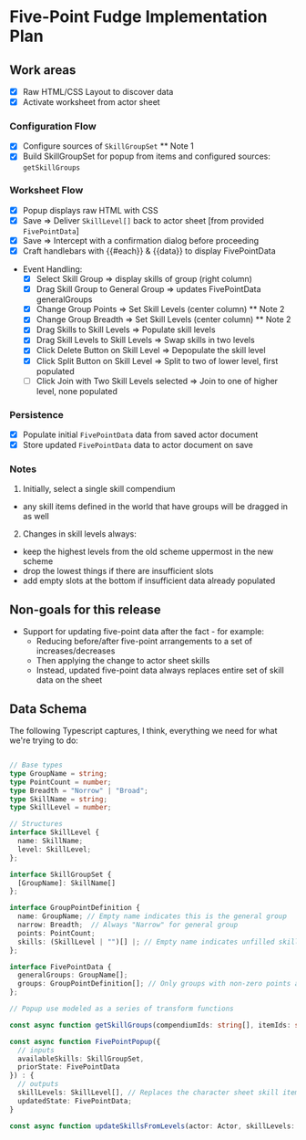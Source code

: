 # Five-Point Fudge Implementation Plan

## Work areas

* [x] Raw HTML/CSS Layout to discover data
* [x] Activate worksheet from actor sheet

### Configuration Flow
* [x] Configure sources of `SkillGroupSet` ** Note 1
* [x] Build SkillGroupSet for popup from items and configured sources: `getSkillGroups`

### Worksheet Flow
* [x] Popup displays raw HTML with CSS
* [x] Save => Deliver `SkillLevel[]` back to actor sheet [from provided `FivePointData`]
* [x] Save => Intercept with a confirmation dialog before proceeding
* [x] Craft handlebars with {{#each}} & {{data}} to display FivePointData
* Event Handling:
  * [x] Select Skill Group => display skills of group (right column)
  * [x] Drag Skill Group to General Group => updates FivePointData generalGroups
  * [x] Change Group Points => Set Skill Levels (center column) ** Note 2
  * [x] Change Group Breadth => Set Skill Levels (center column) ** Note 2
  * [x] Drag Skills to Skill Levels => Populate skill levels
  * [x] Drag Skill Levels to Skill Levels => Swap skills in two levels
  * [x] Click Delete Button on Skill Level => Depopulate the skill level
  * [x] Click Split Button on Skill Level => Split to two of lower level, first populated
  * [ ] Click Join with Two Skill Levels selected => Join to one of higher level, none populated

### Persistence
* [x] Populate initial `FivePointData` data from saved actor document
* [x] Store updated `FivePointData` data to actor document on save

### Notes
1. Initially, select a single skill compendium
  * any skill items defined in the world that have groups will be dragged in as well
2. Changes in skill levels always:
  * keep the highest levels from the old scheme uppermost in the new scheme
  * drop the lowest things if there are insufficient slots
  * add empty slots at the bottom if insufficient data already populated

## Non-goals for this release

* Support for updating five-point data after the fact - for example:
  * Reducing before/after five-point arrangements to a set of increases/decreases
  * Then applying the change to actor sheet skills
  * Instead, updated five-point data always replaces entire set of skill data on the sheet

## Data Schema

The following Typescript captures, I think, everything we need for what we're trying to do:

``` typescript

// Base types
type GroupName = string;
type PointCount = number;
type Breadth = "Norrow" | "Broad";
type SkillName = string;
type SkillLevel = number;

// Structures
interface SkillLevel {
  name: SkillName; 
  level: SkillLevel;
};

interface SkillGroupSet {
  [GroupName]: SkillName[]
};

interface GroupPointDefinition {
  name: GroupName; // Empty name indicates this is the general group
  narrow: Breadth;  // Always "Narrow" for general group
  points: PointCount;
  skills: (SkillLevel | "")[] |; // Empty name indicates unfilled skill slot
};

interface FivePointData {
  generalGroups: GroupName[];
  groups: GroupPointDefinition[]; // Only groups with non-zero points are included
};

// Popup use modeled as a series of transform functions

const async function getSkillGroups(compendiumIds: string[], itemIds: string[]): SkillGroupSet;

const async function FivePointPopup({
  // inputs
  availableSkills: SkillGroupSet, 
  priorState: FivePointData
}) : {
  // outputs
  skillLevels: SkillLevel[], // Replaces the character sheet skill items
  updatedState: FivePointData;
}

const async function updateSkillsFromLevels(actor: Actor, skillLevels: SkillLevel[]);

```